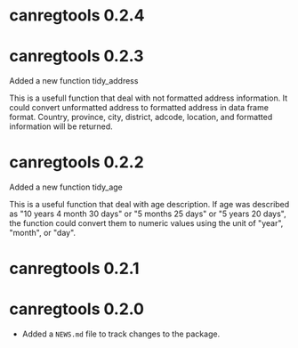 # canregtools 0.2.4

# canregtools 0.2.3

Added a new function tidy_address

This is a usefull function that deal with not formatted address information. It could convert unformatted address to formatted address in data frame format. Country, province, city, district, adcode, location, and formatted information will be returned.

# canregtools 0.2.2

Added a new function tidy_age

This is a useful function that deal with age description. If age was described
as "10 years 4 month 30 days" or "5 months 25 days" or "5 years 20 days", the
function could convert them to numeric values using the unit of "year", "month",
or "day".

# canregtools 0.2.1

# canregtools 0.2.0

* Added a `NEWS.md` file to track changes to the package.

